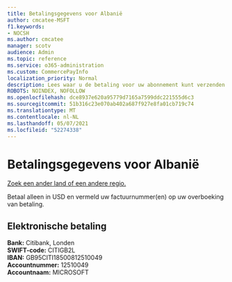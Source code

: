 ```yaml
---
title: Betalingsgegevens voor Albanië
author: cmcatee-MSFT
f1.keywords:
- NOCSH
ms.author: cmcatee
manager: scotv
audience: Admin
ms.topic: reference
ms.service: o365-administration
ms.custom: CommercePayInfo
localization_priority: Normal
description: Lees waar u de betaling voor uw abonnement kunt verzenden.
ROBOTS: NOINDEX, NOFOLLOW
ms.openlocfilehash: dce8937e620a95779d7165a7599ddc221555d6c3
ms.sourcegitcommit: 51b316c23e070ab402a687f927e8fa01cb719c74
ms.translationtype: MT
ms.contentlocale: nl-NL
ms.lasthandoff: 05/07/2021
ms.locfileid: "52274338"
---
```

# <a name="payment-information-for-albania"></a>Betalingsgegevens voor Albanië

[Zoek een ander land of een andere regio.](../billing-and-payments/pay-for-your-subscription.md)

Betaal alleen in USD en vermeld uw factuurnummer(en) op uw overboeking van betaling.

## <a name="electronic-funds-transfer"></a>Elektronische betaling

**Bank:** Citibank, Londen  
**SWIFT-code:** CITIGB2L  
**IBAN:** GB95CITI18500812510049  
**Accountnummer:** 12510049  
**Accountnaam:** MICROSOFT  